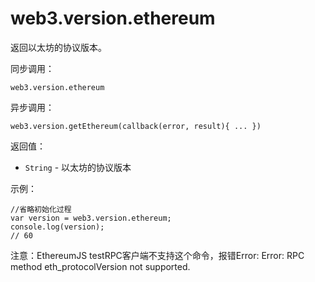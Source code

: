 # web3.version.ethereum

返回以太坊的协议版本。

同步调用：
```
web3.version.ethereum
```

异步调用：
```
web3.version.getEthereum(callback(error, result){ ... })
```

返回值：

- `String` - 以太坊的协议版本

示例：
```
//省略初始化过程
var version = web3.version.ethereum;
console.log(version);
// 60
```

注意：EthereumJS testRPC客户端不支持这个命令，报错Error: Error: RPC method eth_protocolVersion not supported.

